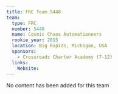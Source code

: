 ```yaml
---
title: FRC Team 5448
team:
  type: FRC
  number: 5448
  name: Cosmic Chaos Automationeers
  rookie_year: 2015
  location: Big Rapids, Michigan, USA
  sponsors:
    - Crossroads Charter Academy (7-12)
  links:
    Website: 
---
```

No content has been added for this team